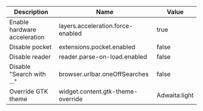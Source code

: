 | Description                  | Name                              | Value         |
|------------------------------|-----------------------------------|---------------|
| Enable hardware acceleration | layers.acceleration.force-enabled | true          |
| Disable pocket               | extensions.pocket.enabled         | false         |
| Disable reader               | reader.parse-on-load.enabled      | false         |
| Disable "Search with …"      | browser.urlbar.oneOffSearches     | false         |
| Override GTK theme           | widget.content.gtk-theme-override | Adwaita:light |
